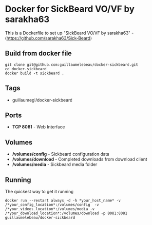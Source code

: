 # Docker for SickBeard VO/VF by sarakha63

This is a Dockerfile to set up "SickBeard VO/VF by sarakha63" - (https://github.com/sarakha63/Sick-Beard)

## Build from docker file

```
git clone git@github.com:guillaumelebeau/docker-sickbeard.git
cd docker-sickbeard
docker build -t sickbeard .
```
## Tags
- guillaumegl/docker-sickbeard
 
## Ports
- **TCP 8081** - Web Interface

## Volumes
- **/volumes/config** - Sickbeard configuration data
- **/volumes/download** - Completed downloads from download client
- **/volumes/media** - Sickbeard media folder

## Running
The quickest way to get it running
```
docker run --restart always -d -h *your_host_name* -v /*your_config_location*:/volumes/config  -v /*your_videos_location*:/volumes/media -v /*your_download_location*:/volumes/download -p 8081:8081 guillaumelebeau/docker-sickbeard
```
